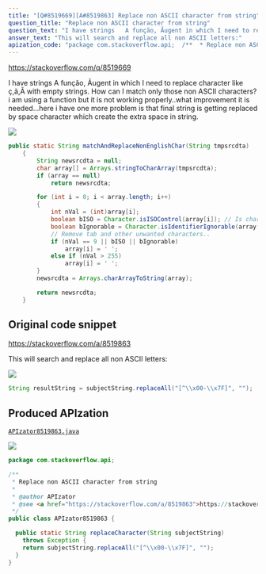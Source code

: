 ```yaml
---
title: "[Q#8519669][A#8519863] Replace non ASCII character from string"
question_title: "Replace non ASCII character from string"
question_text: "I have strings   A função, Ãugent in which I need to replace character like ç,ã,Ã with empty strings. How can I match only those non ASCII characters? i am using a function but it is not working properly..what improvement it is needed...here i have one more problem is that final string is getting replaced by space character which create the extra space in string."
answer_text: "This will search and replace all non ASCII letters:"
apization_code: "package com.stackoverflow.api;  /**  * Replace non ASCII character from string  *  * @author APIzator  * @see <a href=\"https://stackoverflow.com/a/8519863\">https://stackoverflow.com/a/8519863</a>  */ public class APIzator8519863 {    public static String replaceCharacter(String subjectString)     throws Exception {     return subjectString.replaceAll(\"[^\\\\x00-\\\\x7F]\", \"\");   } }"
---
```


https://stackoverflow.com/q/8519669

I have strings   A função, Ãugent in which I need to replace character like ç,ã,Ã with empty strings.
How can I match only those non ASCII characters?
i am using a function
but it is not working properly..what improvement it is needed...here i have one more problem is that final string is getting replaced by space character which create the extra space in string.


<div class="code-logo"><img src="/stackoverflow.png" /></div>

```java
public static String matchAndReplaceNonEnglishChar(String tmpsrcdta)
    {
        String newsrcdta = null;
        char array[] = Arrays.stringToCharArray(tmpsrcdta);
        if (array == null)
            return newsrcdta;

        for (int i = 0; i < array.length; i++)
        {           
            int nVal = (int)array[i];
            boolean bISO = Character.isISOControl(array[i]); // Is character ISO control
            boolean bIgnorable = Character.isIdentifierIgnorable(array[i]); // Is Ignorable identifier
            // Remove tab and other unwanted characters..
            if (nVal == 9 || bISO || bIgnorable)
                array[i] = ' ';
            else if (nVal > 255)
                array[i] = ' ';
        }
        newsrcdta = Arrays.charArrayToString(array);

        return newsrcdta;
    }
```


## Original code snippet

https://stackoverflow.com/a/8519863

This will search and replace all non ASCII letters:

<div class="code-logo"><img src="/stackoverflow.png" /></div>

```java
String resultString = subjectString.replaceAll("[^\\x00-\\x7F]", "");
```

## Produced APIzation

[`APIzator8519863.java`](https://github.com/pasqualesalza/apization-temp-data/raw/master/search/APIzator8519863.java)

<div class="code-logo"><img src="/apizator.png" /></div>

```java
package com.stackoverflow.api;

/**
 * Replace non ASCII character from string
 *
 * @author APIzator
 * @see <a href="https://stackoverflow.com/a/8519863">https://stackoverflow.com/a/8519863</a>
 */
public class APIzator8519863 {

  public static String replaceCharacter(String subjectString)
    throws Exception {
    return subjectString.replaceAll("[^\\x00-\\x7F]", "");
  }
}

```